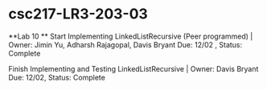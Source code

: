 # csc217-LR3-203-03

**Lab 10 **
Start Implementing LinkedListRecursive (Peer programmed) | Owner: Jimin Yu, Adharsh Rajagopal, Davis Bryant Due: 12/02 , Status: Complete

Finish Implementing and Testing LinkedListRecursive | Owner: Davis Bryant Due: 12/02, Status: Complete

